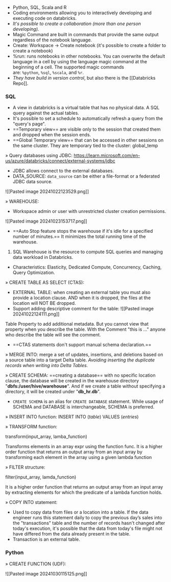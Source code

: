 * Python, SQL, Scala and R 
* Coding environments allowing you to interactively developing and executing code on databricks.
* *It's possible to create a collaboration (more than one person developing).*
* Magic Command are built in commands that provide the same output regardless of the notebook language. 
* Create: Workspace -> Create notebook (it's possible to create a folder to create a notebook)
* %run: runs notebooks in other notebooks. You can overwrite the default language in a cell by using the language magic command at the beginning of a cell. The supported magic commands are: `%python`, `%sql`, `%scala`, and `%r`.
* *They have build in version control*, but also there is the [[Databricks Repo]].


### SQL 

+ A view in databricks is a virtual table that has no physical data. A SQL query against the actual tables.
+ It's possible to set a schedule to automatically refresh a query from the "query's page".
+ ==Temporary view== are visible only to the session that created them and dropped when the session ends. 
+ ==Global Temporary view== that can be accessed in other sessions on the same cluster. They are temporary tied to the cluster: global_temp

» Query databases using JDBC:
https://learn.microsoft.com/en-us/azure/databricks/connect/external-systems/jdbc
+ JDBC allows connect to the external databases.
+ DATA_SOURCE: `data_source` can be either a file-format or a federated JDBC data source.

![[Pasted image 20241022123529.png]]

» WAREHOUSE:
+ Workspace admin or user with unrestricted cluster creation permissions.

![[Pasted image 20241023153717.png]]
 + ==Auto Stop feature stops the warehouse if it's idle for a specified number of minutes.== It minimizes the total running time of the warehouse.
1. SQL Warehouse is the resource to compute SQL queries and managing data workload in Databricks. 
+ Characteristics: Elasticity, Dedicated Compute, Concurrency, Caching, Query Optimization.

» CREATE TABLE AS SELECT (CTAS): 
 + EXTERNAL TABLE: when creating an external table you must also provide a location clause. AND when it is dropped, the files at the location will NOT BE dropped.  
 + Support adding descriptive comment for the table:
![[Pasted image 20241022124111.png]]

Table Property to add additional metadata. But you cannot view that property when you describe the table. With the Comment "this is ..." anyone who describe the table will see the comment.

* ==CTAS statements don't support manual schema declaration.== 

» MERGE INTO: merge a set of updates, insertions, and deletions based on a source table into a target Delta table. *Avoiding inserting the duplicate records when writing into Delta Tables.*

» CREATE SCHEMA: ==creating a database== with no specific location clause, the database will be created in the warehouse directory "**dbfs:/user/hive/warehouse**". And if we create a table without specifying a directory, it will be created under "**db_hr.db**".
+ `CREATE SCHEMA` is an alias for `CREATE DATABASE` statement. While usage of SCHEMA and DATABASE is interchangeable, SCHEMA is preferred.

» INSERT INTO function:
INSERT INTO (*table*) VALUES (*entries*)

» TRANSFORM function:

transform(input_array, lamba_function)

Transforms elements in an array expr using the function func. It is a higher order function that returns an output array from an input array by transforming each element in the array using a given lambda function

» FILTER structure: 

 filter(input_array, lamda_function)

It is a higher order function that returns an output array from an input array by extracting elements for which the predicate of a lambda function holds.

» COPY INTO statement: 
+ Used to copy data from files or a location into a table. If the data engineer runs this statement daily to copy the previous day’s sales into the "transactions" table and the number of records hasn't changed after today's execution, it's possible that the data from today's file might not have differed from the data already present in the table.
+ Transaction is an external table.
### Python 

» CREATE FUNCTION (UDF): 

![[Pasted image 20241030115125.png]]

